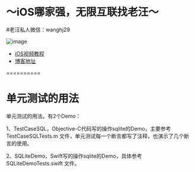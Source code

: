 # ～iOS哪家强，无限互联找老汪～
#老汪私人微信：wanghj29

![image](http://avatar.csdn.net/0/E/4/1_cococoolwhj.jpg)

-  [iOS视频教程](http://www.iphonetrain.com/video/)
-  [博客地址](http://blog.csdn.net/jaywon)

==========

# 单元测试的用法

单元测试的用法，有2个Demo：

1、TestCaseSQL，Objective-C代码写的操作sqlite的Demo，主要参考 TestCaseSQLTests.m 文件，单元测试每一个断言都写了注释，也演示了几个断言的使用。

2、SQLiteDemo，Swift写的操作sqlite的Demo，具体参考 SQLiteDemoTests.swift 文件。